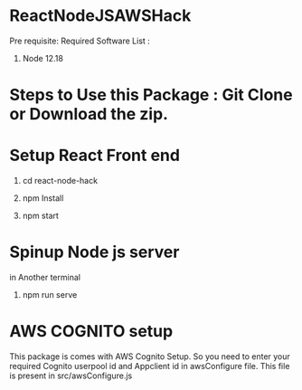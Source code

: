 # ReactNodeJSAWSHack

 Pre requisite: Required Software List :

1. Node 12.18

# Steps to Use this Package : Git Clone or Download the zip.
# Setup React Front end

1. cd react-node-hack

2. npm Install
3. npm start
# Spinup Node js server
in Another terminal

1. npm run serve

# AWS COGNITO setup
This package is comes with AWS Cognito Setup. So you need to enter your required Cognito userpool id and Appclient id in awsConfigure file. 
This file is present in
src/awsConfigure.js
